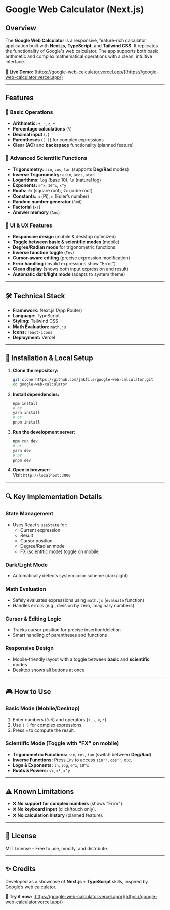 # Google Web Calculator (Next.js)

## Overview

The **Google Web Calculator** is a responsive, feature-rich calculator application built with **Next.js**, **TypeScript**, and **Tailwind CSS**. It replicates the functionality of Google's web calculator. The app supports both basic arithmetic and complex mathematical operations with a clean, intuitive interface.

🔗 **Live Demo:** [https://google-web-calculator.vercel.app/](https://google-web-calculator.vercel.app/)

---

## Features

### 🧮 **Basic Operations**

- **Arithmetic:** `+`, `-`, `×`, `÷`
- **Percentage calculations** (`%`)
- **Decimal input** (`.`)
- **Parentheses** (`( )`) for complex expressions
- **Clear (AC)** and **backspace** functionality (planned feature)

### 🔬 **Advanced Scientific Functions**

- **Trigonometry:** `sin`, `cos`, `tan` (supports **Deg/Rad** modes)
- **Inverse Trigonometry:** `asin`, `acos`, `atan`
- **Logarithms:** `log` (base 10), `ln` (natural log)
- **Exponents:** `e^x`, `10^x`, `x^y`
- **Roots:** `√x` (square root), `∛x` (cube root)
- **Constants:** `π` (Pi), `e` (Euler’s number)
- **Random number generator** (`Rnd`)
- **Factorial** (`x!`)
- **Answer memory** (`Ans`)

### 🎨 **UI & UX Features**

- **Responsive design** (mobile & desktop optimized)
- **Toggle between basic & scientific modes** (mobile)
- **Degree/Radian mode** for trigonometric functions
- **Inverse function toggle** (`Inv`)
- **Cursor-aware editing** (precise expression modification)
- **Error handling** (invalid expressions show "Error")
- **Clean display** (shows both input expression and result)
- **Automatic dark/light mode** (adapts to system theme)

---

## 🛠️ Technical Stack

- **Framework:** Next.js (App Router)
- **Language:** TypeScript
- **Styling:** Tailwind CSS
- **Math Evaluation:** `math.js`
- **Icons:** `react-icons`
- **Deployment:** Vercel

---

## 🚀 Installation & Local Setup

1. **Clone the repository:**

   ```bash
   git clone https://github.com/jakfils/google-web-calculator.git
   cd google-web-calculator
   ```

2. **Install dependencies:**

   ```bash
   npm install
   # or
   yarn install
   # or
   pnpm install
   ```

3. **Run the development server:**

   ```bash
   npm run dev
   # or
   yarn dev
   # or
   pnpm dev
   ```

4. **Open in browser:**  
   Visit `http://localhost:3000`

---

## 🔍 Key Implementation Details

### **State Management**

- Uses React’s `useState` for:
  - Current expression
  - Result
  - Cursor position
  - Degree/Radian mode
  - FX (scientific mode) toggle on mobile

### **Dark/Light Mode**

- Automatically detects system color scheme (dark/light)

### **Math Evaluation**

- Safely evaluates expressions using `math.js` (`evaluate` function)
- Handles errors (e.g., division by zero, imaginary numbers)

### **Cursor & Editing Logic**

- Tracks cursor position for precise insertion/deletion
- Smart handling of parentheses and functions

### **Responsive Design**

- Mobile-friendly layout with a toggle between **basic** and **scientific** modes
- Desktop shows all buttons at once

---

## 🎮 How to Use

### **Basic Mode (Mobile/Desktop)**

1. Enter numbers (`0-9`) and operators (`+`, `-`, `×`, `÷`).
2. Use `( )` for complex expressions.
3. Press `=` to compute the result.

### **Scientific Mode (Toggle with "FX" on mobile)**

- **Trigonometric Functions:** `sin`, `cos`, `tan` (switch between **Deg/Rad**)
- **Inverse Functions:** Press `Inv` to access `sin⁻¹`, `cos⁻¹`, etc.
- **Logs & Exponents:** `ln`, `log`, `e^x`, `10^x`
- **Roots & Powers:** `√x`, `x²`, `x^y`

---

## ⚠️ Known Limitations

- ❌ **No support for complex numbers** (shows "Error").
- ❌ **No keyboard input** (click/touch only).
- ❌ **No calculation history** (planned feature).

---

## 📜 License

MIT License – Free to use, modify, and distribute.

---

## ✨ Credits

Developed as a showcase of **Next.js + TypeScript** skills, inspired by Google’s web calculator.

🚀 **Try it now:** [https://google-web-calculator.vercel.app/](https://google-web-calculator.vercel.app/)
